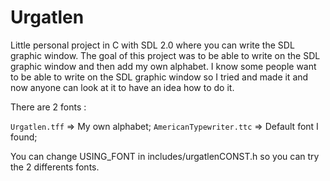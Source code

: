 # Urgatlen

 Little personal project in C with SDL 2.0 where you can write the SDL graphic window.
 The goal of this project was to be able to write on the SDL graphic window and then add my own alphabet.
 I know some people want to be able to write on the SDL graphic window so I tried and made it and now anyone can look at it
 to have an idea how to do it.
 
 There are 2 fonts :
 
 ` Urgatlen.tff `           => My own alphabet;
 ` AmericanTypewriter.ttc ` => Default font I found;
 
 You can change USING_FONT in includes/urgatlenCONST.h so you can try the 2 differents fonts.
 
